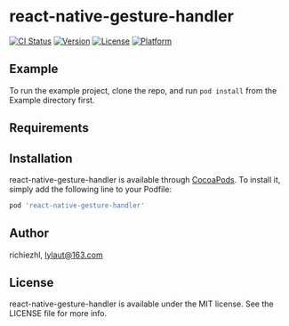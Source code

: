 # react-native-gesture-handler

[![CI Status](https://img.shields.io/travis/richiezhl/react-native-gesture-handler.svg?style=flat)](https://travis-ci.org/richiezhl/react-native-gesture-handler)
[![Version](https://img.shields.io/cocoapods/v/react-native-gesture-handler.svg?style=flat)](https://cocoapods.org/pods/react-native-gesture-handler)
[![License](https://img.shields.io/cocoapods/l/react-native-gesture-handler.svg?style=flat)](https://cocoapods.org/pods/react-native-gesture-handler)
[![Platform](https://img.shields.io/cocoapods/p/react-native-gesture-handler.svg?style=flat)](https://cocoapods.org/pods/react-native-gesture-handler)

## Example

To run the example project, clone the repo, and run `pod install` from the Example directory first.

## Requirements

## Installation

react-native-gesture-handler is available through [CocoaPods](https://cocoapods.org). To install
it, simply add the following line to your Podfile:

```ruby
pod 'react-native-gesture-handler'
```

## Author

richiezhl, lylaut@163.com

## License

react-native-gesture-handler is available under the MIT license. See the LICENSE file for more info.
